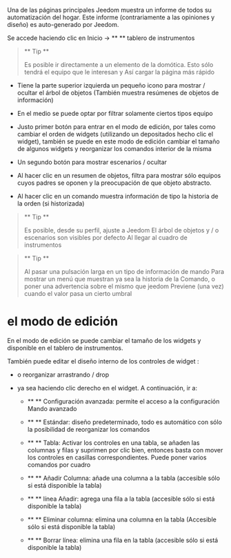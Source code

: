 Una de las páginas principales Jeedom muestra un informe de todos
su automatización del hogar. Este informe (contrariamente a las opiniones y diseño) es
auto-generado por Jeedom.

Se accede haciendo clic en Inicio → ** ** tablero de instrumentos

> ** Tip **
>
> Es posible ir directamente a un elemento de la domótica.
> Esto sólo tendrá el equipo que le interesan y
> Así cargar la página más rápido

-   Tiene la parte superior izquierda un pequeño icono para
    mostrar / ocultar el árbol de objetos (También muestra
    resúmenes de objetos de información)

-   En el medio se puede optar por filtrar solamente ciertos tipos
    equipo

-   Justo primer botón para entrar en el modo de edición, por
    tales como cambiar el orden de widgets (utilizando un depositados hecho clic
    el widget), también se puede en este modo de edición
    cambiar el tamaño de algunos widgets y reorganizar los comandos
    interior de la misma

-   Un segundo botón para mostrar escenarios / ocultar

-   Al hacer clic en un resumen de objetos, filtra para mostrar sólo
    equipos cuyos padres se oponen y la preocupación de que
    objeto abstracto.

-   Al hacer clic en un comando muestra información de tipo
    la historia de la orden (si historizada)

> ** Tip **
>
> Es posible, desde su perfil, ajuste a Jeedom
> El árbol de objetos y / o escenarios son visibles por defecto
> Al llegar al cuadro de instrumentos

> ** Tip **
>
> Al pasar una pulsación larga en un tipo de información de mando
> Para mostrar un menú que muestran ya sea la historia de la
> Comando, o poner una advertencia sobre el mismo que jeedom
> Previene (una vez) cuando el valor pasa un cierto umbral

el modo de edición
============

En el modo de edición se puede cambiar el tamaño de los widgets y
disponible en el tablero de instrumentos.

También puede editar el diseño interno de los controles de widget
:

-   o reorganizar arrastrando / drop

-   ya sea haciendo clic derecho en el widget. A continuación, ir a:

    -   ** ** Configuración avanzada: permite el acceso a la configuración
        Mando avanzado

    -   ** ** Estándar: diseño predeterminado, todo es automático
        con sólo la posibilidad de reorganizar los comandos

    -   ** ** Tabla: Activar los controles en una tabla,
        se añaden las columnas y filas y suprimen por clic
        bien, entonces basta con mover los controles en
        casillas correspondientes. Puede poner varios comandos por cuadro

    -   ** ** Añadir Columna: añade una columna a la tabla (accesible
        sólo si está disponible la tabla)

    -   ** ** línea Añadir: agrega una fila a la tabla (accesible
        sólo si está disponible la tabla)

    -   ** ** Eliminar columna: elimina una columna en la tabla
        (Accesible sólo si está disponible la tabla)

    -   ** ** Borrar línea: elimina una fila en la tabla (accesible
        sólo si está disponible la tabla)


